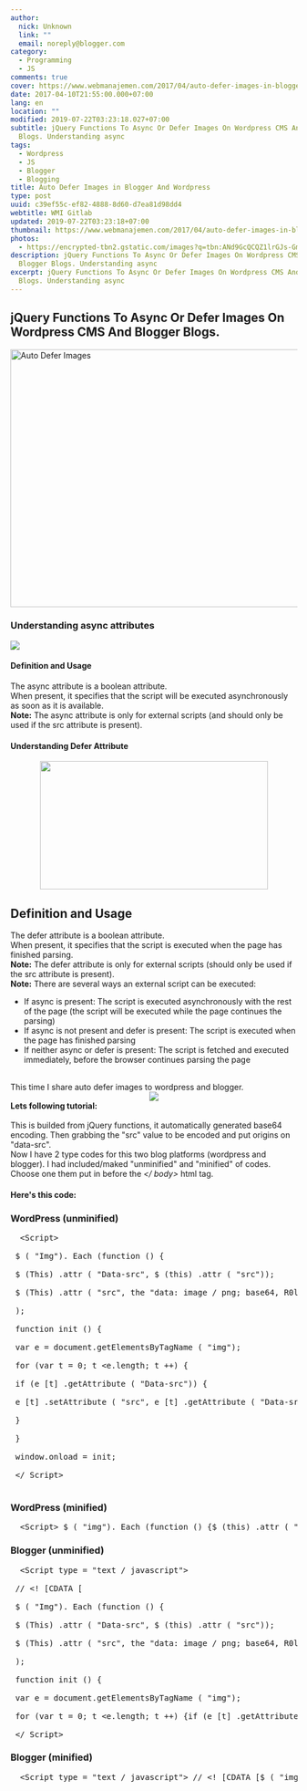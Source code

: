 ```yaml
---
author:
  nick: Unknown
  link: ""
  email: noreply@blogger.com
category:
  - Programming
  - JS
comments: true
cover: https://www.webmanajemen.com/2017/04/auto-defer-images-in-blogger-and-wordpress/55f4c6afbdc80dc03cf76d7f0bb1677e.jpeg
date: 2017-04-10T21:55:00.000+07:00
lang: en
location: ""
modified: 2019-07-22T03:23:18.027+07:00
subtitle: jQuery Functions To Async Or Defer Images On Wordpress CMS And Blogger
  Blogs. Understanding async
tags:
  - Wordpress
  - JS
  - Blogger
  - Blogging
title: Auto Defer Images in Blogger And Wordpress
type: post
uuid: c39ef55c-ef82-4888-8d60-d7ea81d98dd4
webtitle: WMI Gitlab
updated: 2019-07-22T03:23:18+07:00
thumbnail: https://www.webmanajemen.com/2017/04/auto-defer-images-in-blogger-and-wordpress/55f4c6afbdc80dc03cf76d7f0bb1677e.jpeg
photos:
  - https://encrypted-tbn2.gstatic.com/images?q=tbn:ANd9GcQCQZ1lrGJs-Gmk6cKtdBHXyfgzRIAQYqScDZlU2o_MkjX0SylMtA
description: jQuery Functions To Async Or Defer Images On Wordpress CMS And
  Blogger Blogs. Understanding async
excerpt: jQuery Functions To Async Or Defer Images On Wordpress CMS And Blogger
  Blogs. Understanding async
---
```


<div dir="ltr" style="text-align: left;" trbidi="on"><div><h2>        jQuery Functions To Async Or Defer Images On Wordpress CMS And Blogger         Blogs.     </h2><div><img alt="Auto Defer Images" height="452" src="https://encrypted-tbn2.gstatic.com/images?q=tbn:ANd9GcQCQZ1lrGJs-Gmk6cKtdBHXyfgzRIAQYqScDZlU2o_MkjX0SylMtA" title="defer async js" width="640">        </div><h3>        Understanding async attributes</h3><img src="https://res.cloudinary.com/dimaslanjaka/image/fetch/https://caolan.github.io/async/img/async-logo.svg"><br><h4>        Definition and Usage     </h4><div>The async attribute is a boolean attribute.         <br>When present, it specifies that the script will be executed             asynchronously as soon as it is available.         <br><strong>Note:</strong>            The async attribute is only for external scripts (and should only             be used if the src attribute is present).         </div><div><div><h4>                Understanding Defer Attribute             </h4><div class="separator" style="clear: both; text-align: center;"><a href="https://encrypted-tbn3.gstatic.com/images?q=tbn:ANd9GcSOQ9W1otjsQ-LxNEXhnenfy4-qfOFktBbjxRg6TbNJ6t5mOCPMgSQuh3YJ" imageanchor="1" style="margin-left: 1em; margin-right: 1em;" rel="noopener noreferer nofollow"><img border="0" height="225" src="https://encrypted-tbn3.gstatic.com/images?q=tbn:ANd9GcSOQ9W1otjsQ-LxNEXhnenfy4-qfOFktBbjxRg6TbNJ6t5mOCPMgSQuh3YJ" width="400"></a></div><h2>                Definition and Usage             </h2>The defer attribute is a boolean attribute.             <br>When present, it specifies that the script is executed when the                 page has finished parsing.             <br><strong>Note:</strong>                The defer attribute is only for external scripts (should only                 be used if the src attribute is present).             <br><strong>Note:</strong>                There are several ways an external script can be executed:             <br><ul><li>                    If async is present: The script is executed asynchronously                     with the rest of the page (the script will be executed                     while the page continues the parsing)                 </li><li>                    If async is not present and defer is present: The script is                     executed when the page has finished parsing                 </li><li>                    If neither async or defer is present: The script is fetched                     and executed immediately, before the browser continues                     parsing the page                 </li></ul><div><br></div></div></div>This time I share auto defer images to wordpress and blogger.     <br><div class="separator" style="clear: both; text-align: center;"><a href="https://encrypted-tbn2.gstatic.com/images?q=tbn:ANd9GcSuCFlmh3dKxBlbOltbtPaBgihRSM9AMj9Vw1ZH8z-xO2Jnikpu" imageanchor="1" style="margin-left: 1em; margin-right: 1em;" rel="noopener noreferer nofollow"><img border="0" src="https://res.cloudinary.com/dimaslanjaka/image/fetch/https://encrypted-tbn2.gstatic.com/images?q=tbn:ANd9GcSuCFlmh3dKxBlbOltbtPaBgihRSM9AMj9Vw1ZH8z-xO2Jnikpu"></a></div><b>Lets following tutorial:</b><br><br></div><div>This is builded from jQuery functions, it automatically generated         base64 encoding. Then grabbing the "src" value to be encoded and put         origins on "data-src".     <br>Now I have 2 type codes for this two blog platforms (wordpress and         blogger). I had included/maked "unminified" and "minified" of codes.         Choose one them put in before the <i>&lt;/ body&gt;</i> html tag.     <br><h4>        Here's this code:     </h4></div><div><h3>        WordPress (unminified)     </h3></div><pre>  &lt;Script&gt;<br><br> $ ( "Img"). Each (function () {<br><br> $ (This) .attr ( "Data-src", $ (this) .attr ( "src"));<br><br> $ (This) .attr ( "src", the "data: image / png; base64, R0lGODlhAQABAAD / ACwAAAAAAQABAAACADs =")}<br><br> );<br><br> function init () {<br><br> var e = document.getElementsByTagName ( "img");<br><br> for (var t = 0; t &lt;e.length; t ++) {<br><br> if (e [t] .getAttribute ( "Data-src")) {<br><br> e [t] .setAttribute ( "src", e [t] .getAttribute ( "Data-src"))}<br><br> }<br><br> }<br><br> window.onload = init;<br><br> &lt;/ Script&gt;<br><br></pre><div><h3>        WordPress (minified)     </h3></div><pre>  &lt;Script&gt; $ ( "img"). Each (function () {$ (this) .attr ( "Data-src", $ (this) .attr ( "src")); $ (this) .attr ( " src ", the" data: image / png; base64, R0lGODlhAQABAAD / ACwAAAAAAQABAAACADs = ")}); function init () {var e = document.getElementsByTagName (" img "); for (var t = 0; t &lt;e.length ; t ++) {if (e [t] .getAttribute ( "Data-src")) {e [t] .setAttribute ( "src", e [t] .getAttribute ( "Data-src"))}}} window .onload = init; &lt;/ script&gt; </pre><div><h3>        Blogger (unminified)     </h3></div><pre>  &lt;Script type = "text / javascript"&gt;<br><br> // &lt;! [CDATA [<br><br> $ ( "Img"). Each (function () {<br><br> $ (This) .attr ( "Data-src", $ (this) .attr ( "src"));<br><br> $ (This) .attr ( "src", the "data: image / png; base64, R0lGODlhAQABAAD / ACwAAAAAAQABAAACADs =")}<br><br> );<br><br> function init () {<br><br> var e = document.getElementsByTagName ( "img");<br><br> for (var t = 0; t &lt;e.length; t ++) {if (e [t] .getAttribute ( "Data-src")) {e [t] .setAttribute ( "src", e [t] .getAttribute ( "Data-src"))}}} window.onload = init;  //]]&gt;<br><br> &lt;/ Script&gt; </pre><div><h3>        Blogger (minified)     </h3></div><pre>  &lt;Script type = "text / javascript"&gt; // &lt;! [CDATA [$ ( "img"). Each (function () {$ (this) .attr ( "Data-src", $ (this) .attr ( "src")); $ (this) .attr ( "src", the "data: image / png; base64, R0lGODlhAQABAAD / ACwAAAAAAQABAAACADs =")}); function init () {var e = document.getElementsByTagName ( "img" ); for (var t = 0; t &lt;e.length; t ++) {if (e [t] .getAttribute ( "Data-src")) {e [t] .setAttribute ( "src", e [t] .getAttribute ( "Data-src"))}}} window.onload = init;  //]]&gt; &lt;/ script&gt;</pre></div>